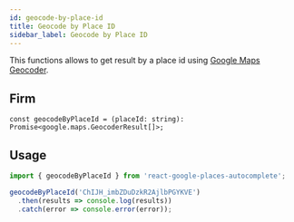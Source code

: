 ```yaml
---
id: geocode-by-place-id
title: Geocode by Place ID
sidebar_label: Geocode by Place ID
---
```


This functions allows to get result by a place id using [Google Maps Geocoder](https://developers.google.com/maps/documentation/javascript/geocoding).

## Firm

```tsx
const geocodeByPlaceId = (placeId: string): Promise<google.maps.GeocoderResult[]>;
```

## Usage

```js
import { geocodeByPlaceId } from 'react-google-places-autocomplete';

geocodeByPlaceId('ChIJH_imbZDuDzkR2AjlbPGYKVE')
  .then(results => console.log(results))
  .catch(error => console.error(error));
```
